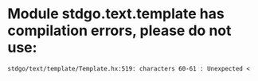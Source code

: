 # Module stdgo.text.template has compilation errors, please do not use:
```
stdgo/text/template/Template.hx:519: characters 60-61 : Unexpected <

```

